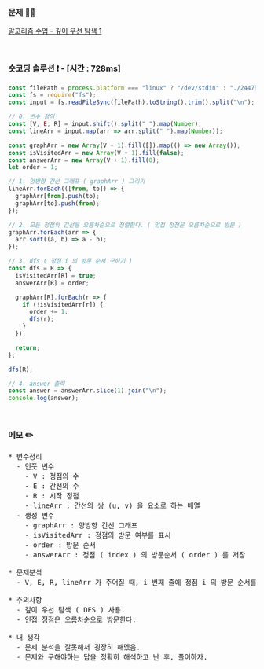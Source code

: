 ### 문제 🤨❔

[알고리즘 수업 - 깊이 우선 탐색 1](https://www.acmicpc.net/problem/24479)

<br>

### 숏코딩 솔루션 ❗️ - [시간 : 728ms]

```js
const filePath = process.platform === "linux" ? "/dev/stdin" : "./24479.txt";
const fs = require("fs");
const input = fs.readFileSync(filePath).toString().trim().split("\n");

// 0. 변수 정의
const [V, E, R] = input.shift().split(" ").map(Number);
const lineArr = input.map(arr => arr.split(" ").map(Number));

const graphArr = new Array(V + 1).fill([]).map(() => new Array());
const isVisitedArr = new Array(V + 1).fill(false);
const answerArr = new Array(V + 1).fill(0);
let order = 1;

// 1. 양방향 간선 그래프 ( graphArr ) 그리기
lineArr.forEach(([from, to]) => {
  graphArr[from].push(to);
  graphArr[to].push(from);
});

// 2. 모든 정점의 간선을 오름차순으로 정렬한다. ( 인접 정점은 오름차순으로 방문 )
graphArr.forEach(arr => {
  arr.sort((a, b) => a - b);
});

// 3. dfs ( 정점 i 의 방문 순서 구하기 )
const dfs = R => {
  isVisitedArr[R] = true;
  answerArr[R] = order;

  graphArr[R].forEach(r => {
    if (!isVisitedArr[r]) {
      order += 1;
      dfs(r);
    }
  });

  return;
};

dfs(R);

// 4. answer 출력
const answer = answerArr.slice(1).join("\n");
console.log(answer);
```

<br>

### 메모 ✏️

<pre>
* 변수정리
  - 인풋 변수
    - V : 정점의 수 
    - E : 간선의 수
    - R : 시작 정점
    - lineArr : 간선의 쌍 (u, v) 을 요소로 하는 배열
  - 생성 변수
    - graphArr : 양방향 간선 그래프
    - isVisitedArr : 정점의 방문 여부를 표시
    - order : 방문 순서 
    - answerArr : 정점 ( index ) 의 방문순서 ( order ) 를 저장

* 문제분석
  - V, E, R, lineArr 가 주어질 때, i 번째 줄에 정점 i 의 방문 순서를 출력하라.

* 주의사항
  - 깊이 우선 탐색 ( DFS ) 사용.
  - 인접 정점은 오름차순으로 방문한다.

* 내 생각
  - 문제 분석을 잘못해서 굉장히 해멨음.
  - 문제와 구해야하는 답을 정확히 해석하고 난 후, 풀이하자.
</pre>
